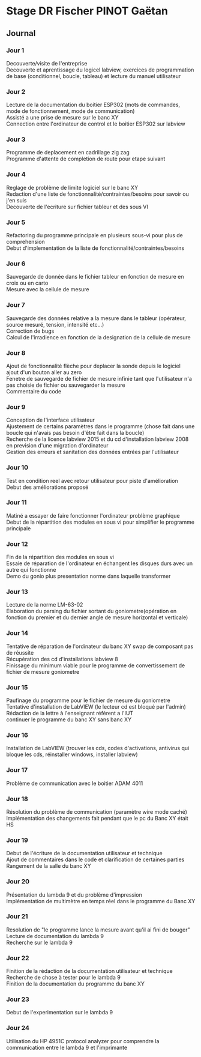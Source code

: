 # Stage DR Fischer PINOT Gaëtan  
  
## Journal  
  
### Jour 1  
Decouverte/visite de l'entreprise  
Decouverte et aprentissage du logicel labview, exercices de programmation de base (conditionnel, boucle, tableau) et lecture du manuel utilisateur  
  
### Jour 2  
Lecture de la documentation du boitier ESP302 (mots de commandes, mode de fonctionnement, mode de communication)  
Assisté a une prise de mesure sur le banc XY  
Connection entre l'ordinateur de control et le boitier ESP302 sur labview  
  
### Jour 3  
Programme de deplacement en cadrillage zig zag  
Programme d'attente de completion de route pour etape suivant  
  
### Jour 4  
Reglage de problème de limite logiciel sur le banc XY  
Redaction d'une liste de fonctionnalité/contraintes/besoins pour savoir ou j'en suis  
Decouverte de l'ecriture sur fichier tableur et des sous VI  
  
### Jour 5  
Refactoring du programme principale en plusieurs sous-vi pour plus de comprehension  
Debut d'implementation de la liste de fonctionnalité/contraintes/besoins  
  
### Jour 6  
Sauvegarde de donnée dans le fichier tableur en fonction de mesure en croix ou en carto  
Mesure avec la cellule de mesure  
  
### Jour 7  
Sauvegarde des données relative a la mesure dans le tableur (opérateur, source mesuré, tension, intensité etc...)  
Correction de bugs  
Calcul de l'irradience en fonction de la designation de la cellule de mesure  
  
### Jour 8  
Ajout de fonctionnalité flèche pour deplacer la sonde depuis le logiciel  
ajout d'un bouton aller au zero  
Fenetre de sauvegarde de fichier de mesure infinie tant que l'utilisateur n'a pas choisie de fichier ou sauvegarder la mesure  
Commentaire du code  
  
### Jour 9  
Conception de l'interface utilisateur  
Ajustement de certains paramètres dans le programme (chose fait dans une boucle qui n'avais pas besoin d'être fait dans la boucle)  
Recherche de la licence labview 2015 et du cd d'installation labview 2008 en prevision d'une migration d'ordinateur  
Gestion des erreurs et sanitation des données entrées par l'utilisateur  
  
### Jour 10  
Test en condition reel avec retour utilisateur pour piste d'amélioration  
Debut des améliorations proposé  
  
### Jour 11  
Matiné a essayer de faire fonctionner l'ordinateur problème graphique  
Debut de la répartition des modules en sous vi pour simplifier le programme principale  
  
### Jour 12  
Fin de la répartition des modules en sous vi  
Essaie de réparation de l'ordinateur en échangent les disques durs avec un autre qui fonctionne  
Demo du gonio plus presentation norme dans laquelle transformer  
  
### Jour 13  
Lecture de la norme LM-63-02  
Elaboration du parsing du fichier sortant du goniometre(opération en fonction du premier et du dernier angle de mesure horizontal et verticale)  
  
### Jour 14  
Tentative de réparation de l'ordinateur du banc XY swap de composant pas de réussite  
Récupération des cd d'installations labview 8  
Finissage du minimum viable pour le programme de convertissement de fichier de mesure goniometre  
  
### Jour 15  
Paufinage du programme pour le fichier de mesure du goniometre  
Tentative d'installation de LabVIEW (le lecteur cd est bloqué par l'admin)  
Rédaction de la lettre à l'enseignant référent a l'IUT  
continuer le programme du banc XY sans banc XY  
  
### Jour 16  
Installation de LabVIEW (trouver les cds, codes d'activations, antivirus qui bloque les cds, réinstaller windows, installer labview)  
  
### Jour 17  
Problème de communication avec le boitier ADAM 4011  
  
### Jour 18  
Résolution du problème de communication (paramètre wire mode caché)  
Implémentation des changements fait pendant que le pc du Banc XY était HS  
  
### Jour 19  
Debut de l'écriture de la documentation utilisateur et technique  
Ajout de commentaires dans le code et clarification de certaines parties  
Rangement de la salle du banc XY  
  
### Jour 20  
Présentation du lambda 9 et du problème d'impression  
Implémentation de multimètre en temps réel dans le programme du Banc XY  
  
### Jour 21  
Resolution de "le programme lance la mesure avant qu'il ai fini de bouger"  
Lecture de documentation du lambda 9  
Recherche sur le lambda 9  

### Jour 22
Finition de la rédaction de la documentation utilisateur et technique  
Recherche de chose à tester pour le lambda 9  
Finition de la documentation du programme du banc XY  

### Jour 23
Debut de l'experimentation sur le lambda 9  

### Jour 24
Utilisation du HP 4951C protocol analyzer pour comprendre la communication entre le lambda 9 et l'imprimante  

